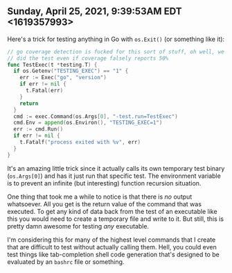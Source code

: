 ## Sunday, April 25, 2021, 9:39:53AM EDT <1619357993>

Here's a trick for testing anything in Go  with `os.Exit()` (or
something like it):

```go
// go coverage detection is fucked for this sort of stuff, oh well, we
// did the test even if coverage falsely reports 50%
func TestExec(t *testing.T) {
  if os.Getenv("TESTING_EXEC") == "1" {
    err := Exec("go", "version")
    if err != nil {
      t.Fatal(err)
    }
    return
  }
  cmd := exec.Command(os.Args[0], "-test.run=TestExec")
  cmd.Env = append(os.Environ(), "TESTING_EXEC=1")
  err := cmd.Run()
  if err != nil {
    t.Fatalf("process exited with %v", err)
  }
}
```

It's an amazing little trick since it actually calls its own temporary test binary (`os.Args[0]`) and has it just run that specific test. The environment variable is to prevent an infinite (but interesting) function recursion situation.

One thing that took me a while to notice is that there is *no* output whatsoever. All you get is the return value of the command that was executed. To get any kind of data back from the test of an executable like this you would need to create a temporary file and write to it. But still, this is pretty damn awesome for testing *any* executable.

I'm considering this for many of the highest level commands that I create that are difficult to test without actually calling them. Hell, you could even test things like tab-completion shell code generation that's designed to be evaluated by an `bashrc` file or something.
